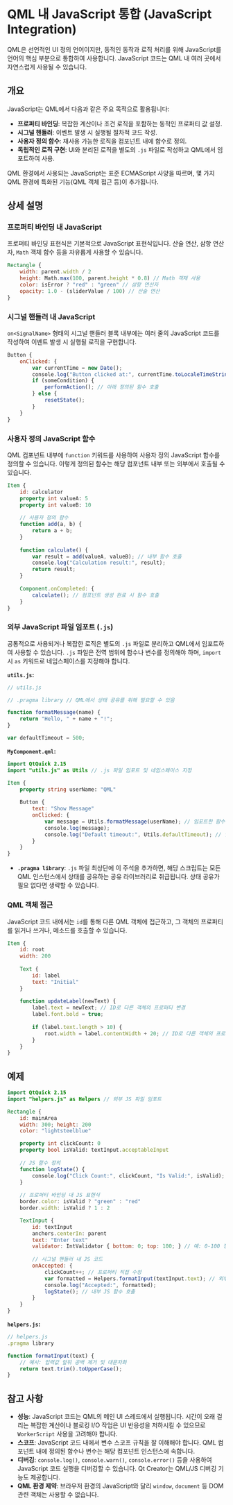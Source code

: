 # QML 내 JavaScript 통합 (JavaScript Integration)

QML은 선언적인 UI 정의 언어이지만, 동적인 동작과 로직 처리를 위해 JavaScript를 언어의 핵심 부분으로 통합하여 사용합니다. JavaScript 코드는 QML 내 여러 곳에서 자연스럽게 사용될 수 있습니다.

## 개요

JavaScript는 QML에서 다음과 같은 주요 목적으로 활용됩니다:

*   **프로퍼티 바인딩**: 복잡한 계산이나 조건 로직을 포함하는 동적인 프로퍼티 값 설정.
*   **시그널 핸들러**: 이벤트 발생 시 실행될 절차적 코드 작성.
*   **사용자 정의 함수**: 재사용 가능한 로직을 컴포넌트 내에 함수로 정의.
*   **독립적인 로직 구현**: UI와 분리된 로직을 별도의 `.js` 파일로 작성하고 QML에서 임포트하여 사용.

QML 환경에서 사용되는 JavaScript는 표준 ECMAScript 사양을 따르며, 몇 가지 QML 환경에 특화된 기능(QML 객체 접근 등)이 추가됩니다.

## 상세 설명

### 프로퍼티 바인딩 내 JavaScript

프로퍼티 바인딩 표현식은 기본적으로 JavaScript 표현식입니다. 산술 연산, 삼항 연산자, `Math` 객체 함수 등을 자유롭게 사용할 수 있습니다.

```qml
Rectangle {
    width: parent.width / 2
    height: Math.max(100, parent.height * 0.8) // Math 객체 사용
    color: isError ? "red" : "green" // 삼항 연산자
    opacity: 1.0 - (sliderValue / 100) // 산술 연산
}
```

### 시그널 핸들러 내 JavaScript

`on<SignalName>` 형태의 시그널 핸들러 블록 내부에는 여러 줄의 JavaScript 코드를 작성하여 이벤트 발생 시 실행될 로직을 구현합니다.

```qml
Button {
    onClicked: {
        var currentTime = new Date();
        console.log("Button clicked at:", currentTime.toLocaleTimeString());
        if (someCondition) {
            performAction(); // 아래 정의된 함수 호출
        } else {
            resetState();
        }
    }
}
```

### 사용자 정의 JavaScript 함수

QML 컴포넌트 내부에 `function` 키워드를 사용하여 사용자 정의 JavaScript 함수를 정의할 수 있습니다. 이렇게 정의된 함수는 해당 컴포넌트 내부 또는 외부에서 호출될 수 있습니다.

```qml
Item {
    id: calculator
    property int valueA: 5
    property int valueB: 10
    
    // 사용자 정의 함수
    function add(a, b) {
        return a + b;
    }
    
    function calculate() {
        var result = add(valueA, valueB); // 내부 함수 호출
        console.log("Calculation result:", result);
        return result;
    }
    
    Component.onCompleted: {
        calculate(); // 컴포넌트 생성 완료 시 함수 호출
    }
}
```

### 외부 JavaScript 파일 임포트 (`.js`)

공통적으로 사용되거나 복잡한 로직은 별도의 `.js` 파일로 분리하고 QML에서 임포트하여 사용할 수 있습니다. `.js` 파일은 전역 범위에 함수나 변수를 정의해야 하며, `import` 시 `as` 키워드로 네임스페이스를 지정해야 합니다.

**`utils.js`:**
```javascript
// utils.js

// .pragma library // QML에서 상태 공유를 위해 필요할 수 있음

function formatMessage(name) {
    return "Hello, " + name + "!";
}

var defaultTimeout = 500;
```

**`MyComponent.qml`:**
```qml
import QtQuick 2.15
import "utils.js" as Utils // .js 파일 임포트 및 네임스페이스 지정

Item {
    property string userName: "QML"
    
    Button {
        text: "Show Message"
        onClicked: {
            var message = Utils.formatMessage(userName); // 임포트한 함수 사용
            console.log(message);
            console.log("Default timeout:", Utils.defaultTimeout); // 임포트한 변수 사용
        }
    }
}
```
*   **`.pragma library`**: `.js` 파일 최상단에 이 주석을 추가하면, 해당 스크립트는 모든 QML 인스턴스에서 상태를 공유하는 공유 라이브러리로 취급됩니다. 상태 공유가 필요 없다면 생략할 수 있습니다.

### QML 객체 접근

JavaScript 코드 내에서는 `id`를 통해 다른 QML 객체에 접근하고, 그 객체의 프로퍼티를 읽거나 쓰거나, 메소드를 호출할 수 있습니다.

```qml
Item {
    id: root
    width: 200
    
    Text {
        id: label
        text: "Initial"
    }
    
    function updateLabel(newText) {
        label.text = newText; // ID로 다른 객체의 프로퍼티 변경
        label.font.bold = true;
        
        if (label.text.length > 10) {
            root.width = label.contentWidth + 20; // ID로 다른 객체의 프로퍼티 읽기
        }
    }
}
```

## 예제

```qml
import QtQuick 2.15
import "helpers.js" as Helpers // 외부 JS 파일 임포트

Rectangle {
    id: mainArea
    width: 300; height: 200
    color: "lightsteelblue"

    property int clickCount: 0
    property bool isValid: textInput.acceptableInput
    
    // JS 함수 정의
    function logState() {
        console.log("Click Count:", clickCount, "Is Valid:", isValid);
    }
    
    // 프로퍼티 바인딩 내 JS 표현식
    border.color: isValid ? "green" : "red"
    border.width: isValid ? 1 : 2

    TextInput {
        id: textInput
        anchors.centerIn: parent
        text: "Enter text"
        validator: IntValidator { bottom: 0; top: 100; } // 예: 0-100 정수만 유효
        
        // 시그널 핸들러 내 JS 코드
        onAccepted: {
            clickCount++; // 프로퍼티 직접 수정
            var formatted = Helpers.formatInput(textInput.text); // 외부 JS 함수 호출
            console.log("Accepted:", formatted);
            logState(); // 내부 JS 함수 호출
        }
    }
}
```

**`helpers.js`:**
```javascript
// helpers.js
.pragma library

function formatInput(text) {
    // 예시: 입력값 앞뒤 공백 제거 및 대문자화
    return text.trim().toUpperCase();
}
```

## 참고 사항

*   **성능**: JavaScript 코드는 QML의 메인 UI 스레드에서 실행됩니다. 시간이 오래 걸리는 복잡한 계산이나 블로킹 I/O 작업은 UI 반응성을 저하시킬 수 있으므로 `WorkerScript` 사용을 고려해야 합니다.
*   **스코프**: JavaScript 코드 내에서 변수 스코프 규칙을 잘 이해해야 합니다. QML 컴포넌트 내에 정의된 함수나 변수는 해당 컴포넌트 인스턴스에 속합니다.
*   **디버깅**: `console.log()`, `console.warn()`, `console.error()` 등을 사용하여 JavaScript 코드 실행을 디버깅할 수 있습니다. Qt Creator는 QML/JS 디버깅 기능도 제공합니다.
*   **QML 환경 제약**: 브라우저 환경의 JavaScript와 달리 `window`, `document` 등 DOM 관련 객체는 사용할 수 없습니다. 